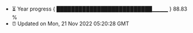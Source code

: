 - ⏳ Year progress { ██████████████████████████▁▁▁▁ } 88.83 %
- ⏰ Updated on Mon, 21 Nov 2022 05:20:28 GMT

